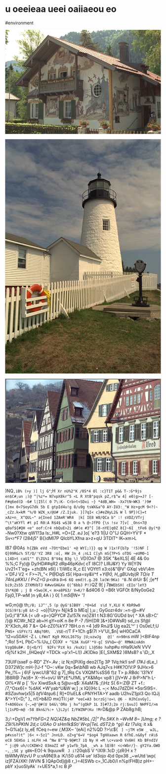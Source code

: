 # u oeeieaa ueei oaiiaeou eo

<wd-tags>#environment</wd-tags>

![](img/kodim24.png)

![](img/kodim19.png)

![](img/kodim08.png)

)NQ`,iB% (>y )] lj G"`;H` Xr nU%2"K /0S*4 Ol :c}T1T p&& T-:G*9js en$C#;un ;)@ ^|%z*= N7xpX8kr^5 <L R XtB"pqsk pZ,r$^w 4] e0)g>=J? [-F#q6ed(D -6# l|I5l( 0 7\:K- Crb>t<SDxi ~} *4dB,WH= -Xx7tN~WK3 ')9# {]mx 0<7$eyG7dk 5b E gtpId4u!g 8/u9g tsWX&a^O AY-IU3:_"W Hz+gcM 9<?(~ _cZz.k=kM "%/0 WZK_x/@U# /Z.Ijuk. }]7qI< c}#eZHyL2& W l 9P})C}=t xAz+n_ X^QUL~" a{Ined 1ZAmR'WR4  |k[ IE8 W8/QCa b" :! sVDZ/VTrj ^\t"aKYfl #t pI R0:A R$4$ w$]B O a % @~JfPO {\s !sv 7[v[ _Ons<7@ q0af${#QH <e" oof:Cr4 nbQuE>2i d#(e #3^[ ]8-nYE|q0Z 8{}~6I _tFe6 @y(*@ ~`Nw0?Xtw qW1?3a ls:_H#L =O=[Z .eJ ]o[ 'e?3 1I|U O"(J GQH>YV'F * Sv<r*F7 (284j5" B{}dMI7P QIcbYLXfna a>z+qU 3TDlT^  lK~xm>L

IB7 @0A`$ h{ZBk eVd ~7Ot*Ebe1' +@ WY[;)}} qg W )1x!F{b7p '!5)NF [ Q}99R&c% 5T/Q/'YZ 3R8 :o[, HW Jn_4 ;nL1 C[yh mS{7P+S oTDG ~eUM0~1 L14D>t caU1"" E\ZG%1 B"V4q B3g \)_`VD(On7 @ 3SK "&eXLS| 4E 4\& 0o %%;C Fy)@ Dy/HD##qR2 dRp46pKdv( cT l8C)? LIRJ&Y} Yy W|Y(N Uv21<T'eg+ +zh(BN x6I] i 1}WEc R_c E[ VOYt!1 x3:o}&"@V' GXq( vbV\4m  ='DFJ V2 < F>~7I_"< P@DqS tS{ Hpa=sy&V^f +*Y@0, H_gBUvbj(R TO/e T 74nLpKKU ( P<Z=G p<dr*a `D>6 6Q emd)t.g.20 la(W:9Ka) "B.`N drUr ${ ;[e*f `bi9;Zs55 Z7XMVbTJ K#wvGH&Xe O|^6bbJ P!)`QZ 9[ j 7`BWEbSX( cEIo'leY3 1%*K@8 ; j B +5wo]K,< m>a8PG3/ V=K/?` &d4O6 0 =B6t VGFOt 8/Ny0oGe2 Fpj0,TP-wM )n yB,4A i } 0[ 1 _m5@N\+ '1_

wG;m}@ th;`/8; iJ^',5 (p @yG'$]B8Y .*O+&d  s\d Y,XLU K KbR9wO 1CG)9!$:yB &t~2 `~o}|!Ury= Nj}k$ b MEq| ),u ; GyGozr4dv :+n-@~#V [xG;I"8"XA (< u9 +p=}QPYC#  Zu!57k nx}Z81 t N3:8G'GUDd bv( ^ XA sB>C' /}@ KCWr_N[2 ab+H gY=oiK n 8e P -7 /5H{DR ]&+}D#WsR} sd_cs Sf@l X^X3ch_46 7 &= Q4-zZ0%kY7 ?BH.o n =4  ]d9 RnJ/$ Ug ea2L'^' ) Os0eLf;U P`NS+ sSFYc?1 ABq?0R\  .V$E~`r/T F+1Ch g$!7l >V'Ul_$n] wH0CaCA 't2=uS0AH -Z `L LfWoT Kg9 MXzLI67Sy |U;uzwJg   @]' n>90n`s mW }<BIF4np ";Ro! 5+L PbC~%:Uu_( O}X`F + ^G3A XuGF'*V-g[ SV%Q=~@' RMWAixAdn VzgQ8u8#. Dj<Q/Y]  92Fs'PzX ks /kuXz| L)@58o ha`hp#u nHa9UeN VVV r5j%f k2H _(HQeqV =TDCk =p'x1~L![I JK)Dko ]E(_SXM$2 )8MsB? s`\D;_X

73UlF(sxeF o-RD" ZY~.Av ; iz N;n]PiXlg deo2(Tg 3P 1Vq:hk!l snF I7#J dLe_l D372W]c mH-|!J-f "O~: vKw 0q=$e\bNB wb AJq7<s H#K?O!V:P 9JHx>6 Pe_!%~ j 6\F  iywcU\B"62 g 7|_tRq Cs VXQM%sSS6 f)z T> p.RBdc 'l3?kY )B8R@ 7w)8+ X--H+ovU W*zE*iJ!ML y*X&Mq< vp8`l j]V*W J 8rP>N"h  L-OI%*W p [` %v XiwdSxA q 5@u=q$: X4aM7& ;(\Hz S( 6>:Z@ ZT +f.: /7,^Osx6{= %dAK *W'yab^U&W w;] ;x IQ[(Hc L ~;< MoJ7dZDH *5sr5l9S=. #$SZ avhw( x5|5\ b fV4tqu6$.[ R]+0!uEL& cPNYHTA>Y aadb U2hvZ1jpl3 Qo IQJj &^>Y{<D;" }_ n![>b&(O mx}TI`(j4P "eeC=A3 bcrzGj!o=\ @6 - HJhCovGy], f+AO6Gvx {~,=@'@#(U b4&\'ORo j hv^(gQkP 1L 3}#7J;2o rj:$vuJ] NHPFI/>m lj1sPD~m@ -58 8kn&)%:+ \}L2y( I/FWZNP(Ku !Mr`D&@p P ZAb8g:hB;

 3;/:+DgV] *m?YbFG<2 NQ]4Z&_q NbZ#5bL /2|" Po.5#X h ~WvM_ 8~ ]Umg; e ?Z9i%hPKtN 2d,c U0Ao O sHm1k$St/ W<p|TeL dST2;b ^g{i 4z* !7ulq; it x& 1~G%a[z ly_eE fCeq r~ew /,M3X~ '(eAi] n2%QD ?>\c${ ` ] ~jTM e5W _ wJL, p#xso?)t^ |6< +-5z1^ JnnLD. oZ>g"6=V *$og4 TgHXaawn R 6fhE.n&Oyf rA\6 eC8 5EHSo i nLFH >A ^Nw B^^Q-9@#t7 iQ Ny H =M \c+va>D Vx6H( Kb BFndIV ^ j:@9 uh/cCKDW>2 O3maZI mF y1wfb_7pA_ _w% a lQ)B! <c<Wbr/}- gY2Ya.GWO ~,_;5E y g8N`~EO(-k 9quuwR ` J i?`20qbS V ^iXl9:.1cD ;{zR{H x ?tbWMyWzvU P u:vA9N[9.a :K/\50 u614 ue' Id3ojo  4)d 0px38 _~wUtd \wp( iz]FZA}XK! (WVN $ )QApOd]@8  r_}=4[SWb c=_1CJb0/I n%p!FHB)z pH+-pbY x}uoSIyAk` r+UE5*a,1 rc B jP